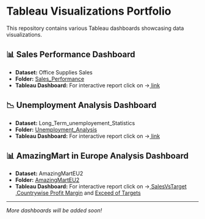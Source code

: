 # Tableau Visualizations Portfolio
This repository contains various Tableau dashboards showcasing data visualizations.

## 📊 Sales Performance Dashboard
- **Dataset:** Office Supplies Sales
- **Folder:** [Sales_Performance](./Sales_Performance/)
- **Tableau Dashboard:** For interactive report click on ->[ link](https://public.tableau.com/views/Book1_17432454531890/Sheet1?:language=en-US&:sid=&:redirect=auth&:display_count=n&:origin=viz_share_link)

## 📉 Unemployment Analysis Dashboard
- **Dataset:** Long_Term_unemployement_Statistics
- **Folder:** [Unemployment_Analysis](./Unemployment_Analysis/)
- **Tableau Dashboard:** For interactive report click on ->[ link](https://public.tableau.com/views/section3_17433043640200/Sheet1?:language=en-US&:sid=&:redirect=auth&:display_count=n&:origin=viz_share_link)

## 📊 AmazingMart in Europe Analysis Dashboard
- **Dataset:** AmazingMartEU2
- **Folder:** [AmazingMartEU2](./AmazingMartEU2/)
- **Tableau Dashboard:** For interactive report click on ->[ SalesVsTarget](https://public.tableau.com/views/Sales_VS_Targets/Sheet1?:language=en-US&:sid=&:redirect=auth&:display_count=n&:origin=viz_share_link)
,[Countrywise Profit Margin](https://public.tableau.com/views/AmazingMartProfitMarginViz/ProfitMarginDashboard?:language=en-US&:sid=&:redirect=auth&:display_count=n&:origin=viz_share_link)
and [Exceed of Targets](https://public.tableau.com/views/ExceedofTarget/Sheet1?:language=en-US&:sid=&:redirect=auth&:display_count=n&:origin=viz_share_link)

---
*More dashboards will be added soon!*
